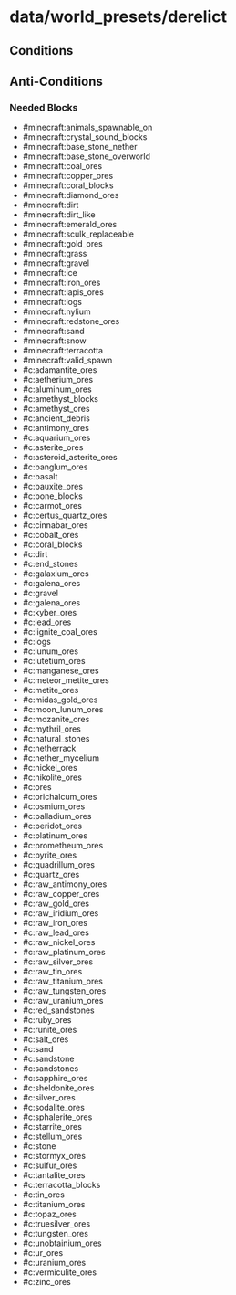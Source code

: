 # data/world_presets/derelict  
  
## Conditions  
  
## Anti-Conditions  
  
### Needed Blocks  
  * #minecraft:animals_spawnable_on
  * #minecraft:crystal_sound_blocks
  * #minecraft:base_stone_nether
  * #minecraft:base_stone_overworld
  * #minecraft:coal_ores
  * #minecraft:copper_ores
  * #minecraft:coral_blocks
  * #minecraft:diamond_ores
  * #minecraft:dirt
  * #minecraft:dirt_like
  * #minecraft:emerald_ores
  * #minecraft:sculk_replaceable
  * #minecraft:gold_ores
  * #minecraft:grass
  * #minecraft:gravel
  * #minecraft:ice
  * #minecraft:iron_ores
  * #minecraft:lapis_ores
  * #minecraft:logs
  * #minecraft:nylium
  * #minecraft:redstone_ores
  * #minecraft:sand
  * #minecraft:snow
  * #minecraft:terracotta
  * #minecraft:valid_spawn
  * #c:adamantite_ores
  * #c:aetherium_ores
  * #c:aluminum_ores
  * #c:amethyst_blocks
  * #c:amethyst_ores
  * #c:ancient_debris
  * #c:antimony_ores
  * #c:aquarium_ores
  * #c:asterite_ores
  * #c:asteroid_asterite_ores
  * #c:banglum_ores
  * #c:basalt
  * #c:bauxite_ores
  * #c:bone_blocks
  * #c:carmot_ores
  * #c:certus_quartz_ores
  * #c:cinnabar_ores
  * #c:cobalt_ores
  * #c:coral_blocks
  * #c:dirt
  * #c:end_stones
  * #c:galaxium_ores
  * #c:galena_ores
  * #c:gravel
  * #c:galena_ores
  * #c:kyber_ores
  * #c:lead_ores
  * #c:lignite_coal_ores
  * #c:logs
  * #c:lunum_ores
  * #c:lutetium_ores
  * #c:manganese_ores
  * #c:meteor_metite_ores
  * #c:metite_ores
  * #c:midas_gold_ores
  * #c:moon_lunum_ores
  * #c:mozanite_ores
  * #c:mythril_ores
  * #c:natural_stones
  * #c:netherrack
  * #c:nether_mycelium
  * #c:nickel_ores
  * #c:nikolite_ores
  * #c:ores
  * #c:orichalcum_ores
  * #c:osmium_ores
  * #c:palladium_ores
  * #c:peridot_ores
  * #c:platinum_ores
  * #c:prometheum_ores
  * #c:pyrite_ores
  * #c:quadrillum_ores
  * #c:quartz_ores
  * #c:raw_antimony_ores
  * #c:raw_copper_ores
  * #c:raw_gold_ores
  * #c:raw_iridium_ores
  * #c:raw_iron_ores
  * #c:raw_lead_ores
  * #c:raw_nickel_ores
  * #c:raw_platinum_ores
  * #c:raw_silver_ores
  * #c:raw_tin_ores
  * #c:raw_titanium_ores
  * #c:raw_tungsten_ores
  * #c:raw_uranium_ores
  * #c:red_sandstones
  * #c:ruby_ores
  * #c:runite_ores
  * #c:salt_ores
  * #c:sand
  * #c:sandstone
  * #c:sandstones
  * #c:sapphire_ores
  * #c:sheldonite_ores
  * #c:silver_ores
  * #c:sodalite_ores
  * #c:sphalerite_ores
  * #c:starrite_ores
  * #c:stellum_ores
  * #c:stone
  * #c:stormyx_ores
  * #c:sulfur_ores
  * #c:tantalite_ores
  * #c:terracotta_blocks
  * #c:tin_ores
  * #c:titanium_ores
  * #c:topaz_ores
  * #c:truesilver_ores
  * #c:tungsten_ores
  * #c:unobtainium_ores
  * #c:ur_ores
  * #c:uranium_ores
  * #c:vermiculite_ores
  * #c:zinc_ores
  
